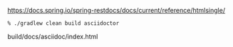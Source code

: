 
https://docs.spring.io/spring-restdocs/docs/current/reference/htmlsingle/

```
% ./gradlew clean build asciidoctor
```

build/docs/asciidoc/index.html
